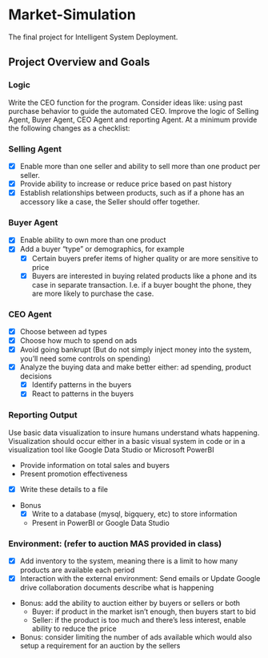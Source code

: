 # Market-Simulation
The final project for Intelligent System Deployment. 

## Project Overview and Goals
### Logic
Write the CEO function for the program. 
Consider ideas like: using past purchase behavior to guide the automated CEO. Improve the logic of Selling Agent, 
Buyer Agent, CEO Agent and reporting Agent. At a minimum provide the following changes as a checklist: 
### Selling Agent
- [x] Enable more than one seller and ability to sell more than one product per seller.
- [x] Provide ability to increase or reduce price based on past history 
- [x] Establish relationships between products, such as if a phone has an accessory like a case, the Seller should offer together. 
### Buyer Agent
- [x] Enable ability to own more than one product
- [x] Add a buyer “type” or demographics, for example
    - [x] Certain buyers prefer items of higher quality or are more sensitive to price 
    - [x] Buyers are interested in buying related products like a phone and its case in separate transaction. I.e. if a buyer bought the phone, they are more likely to purchase the case.
### CEO Agent
- [x] Choose between ad types
- [x] Choose how much to spend on ads
- [x] Avoid going bankrupt (But do not simply inject money into the system, you’ll need some controls on spending)
- [x] Analyze the buying data and make better either: ad spending, product decisions
    - [x] Identify patterns in the buyers
    - [x] React to patterns in the buyers 
### Reporting Output
Use basic data visualization to insure humans understand whats happening. Visualization should occur either in a basic visual system in code or in a visualization tool like Google Data Studio or Microsoft PowerBI
- Provide information on total sales and buyers 
- Present promotion effectiveness 
- [x] Write these details to a file 
- Bonus
    - [x] Write to a database (mysql, bigquery, etc) to store information
    - Present in PowerBI or Google Data Studio
    
### Environment: (refer to auction MAS provided in class)
- [x] Add inventory to the system, meaning there is a limit to how many products are available each period
- [x] Interaction with the external environment: Send emails or Update Google drive collaboration documents describe what is happening
- Bonus: add the ability to auction either by buyers or sellers or both
    - Buyer: if product in the market isn’t enough, then buyers start to bid
    - Seller: if the product is too much and there’s less interest, enable ability to reduce the price
- Bonus: consider limiting the number of ads available which would also setup a requirement for an auction by the sellers